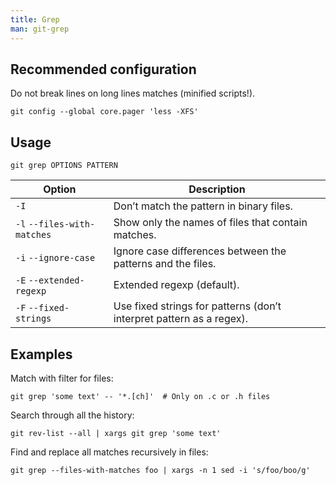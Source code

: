 ```yaml
---
title: Grep
man: git-grep
---
```


## Recommended configuration

Do not break lines on long lines matches (minified scripts!).

```shell
git config --global core.pager 'less -XFS'
```

## Usage

```shell
git grep OPTIONS PATTERN
```

| Option | Description |
| --- | --- |
| `-I` | Don’t match the pattern in binary files. |
| `-l` `--files-with-matches` | Show only the names of files that contain matches. |
| `-i` `--ignore-case` | Ignore case differences between the patterns and the files. |
| `-E` `--extended-regexp` | Extended regexp (default). |
| `-F` `--fixed-strings` | Use fixed strings for patterns (don’t interpret pattern as a regex). |

## Examples

Match with filter for files:

```shell
git grep 'some text' -- '*.[ch]'  # Only on .c or .h files
```

Search through all the history:

```shell
git rev-list --all | xargs git grep 'some text'
```

Find and replace all matches recursively in files:

```shell
git grep --files-with-matches foo | xargs -n 1 sed -i 's/foo/boo/g'
```
